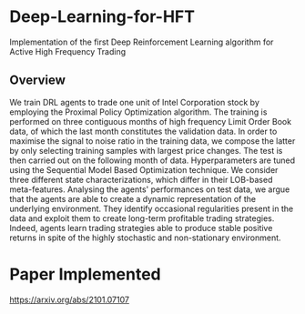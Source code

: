 # Deep-Learning-for-HFT
Implementation of the first Deep Reinforcement Learning algorithm for Active High Frequency Trading

## Overview
We train DRL agents to trade one unit of Intel Corporation stock by employing the Proximal Policy Optimization algorithm. The training is performed on three contiguous months of high frequency Limit Order Book data, of which the last month constitutes the validation data. In order to maximise the signal to noise ratio in the training data, we compose the latter by only selecting training samples with largest price changes. The test is then carried out on the following month of data. Hyperparameters are tuned using the Sequential Model Based Optimization technique. We consider three different state characterizations, which differ in their LOB-based meta-features. Analysing the agents' performances on test data, we argue that the agents are able to create a dynamic representation of the underlying environment. They identify occasional regularities present in the data and exploit them to create long-term profitable trading strategies. Indeed, agents learn trading strategies able to produce stable positive returns in spite of the highly stochastic and non-stationary environment.

# Paper Implemented 
https://arxiv.org/abs/2101.07107
